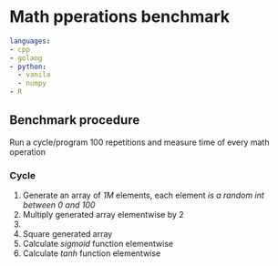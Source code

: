 # Math pperations benchmark

```yaml
languages:
- cpp
- golang
- python:
  - vanila
  - numpy
- R
```

## Benchmark procedure

Run a cycle/program 100 repetitions and measure time of every math operation

### Cycle

1. Generate an array of <em>1M</em> elements, each element <em>is a random int between 0 and 100</em>
2. Multiply generated array elementwise by 2
3. 
4. Square generated array
5. Calculate <em>sigmoid</em> function elementwise
6. Calculate <em>tanh</em> function elementwise